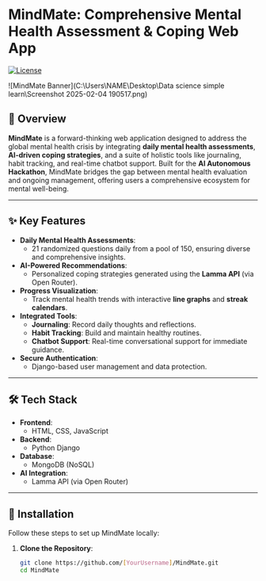 # MindMate: Comprehensive Mental Health Assessment & Coping Web App  
[![License](https://img.shields.io/badge/License-MIT-blue.svg)](LICENSE)  

![MindMate Banner](C:\Users\NAME\Desktop\Data science simple learn\Screenshot 2025-02-04 190517.png)  

## 🌟 Overview  
**MindMate** is a forward-thinking web application designed to address the global mental health crisis by integrating **daily mental health assessments**, **AI-driven coping strategies**, and a suite of holistic tools like journaling, habit tracking, and real-time chatbot support. Built for the **AI Autonomous Hackathon**, MindMate bridges the gap between mental health evaluation and ongoing management, offering users a comprehensive ecosystem for mental well-being.  

---

## ✨ Key Features  
- **Daily Mental Health Assessments**:  
  - 21 randomized questions daily from a pool of 150, ensuring diverse and comprehensive insights.  
- **AI-Powered Recommendations**:  
  - Personalized coping strategies generated using the **Lamma API** (via Open Router).  
- **Progress Visualization**:  
  - Track mental health trends with interactive **line graphs** and **streak calendars**.  
- **Integrated Tools**:  
  - **Journaling**: Record daily thoughts and reflections.  
  - **Habit Tracking**: Build and maintain healthy routines.  
  - **Chatbot Support**: Real-time conversational support for immediate guidance.  
- **Secure Authentication**:  
  - Django-based user management and data protection.  

---

## 🛠️ Tech Stack  
- **Frontend**:  
  - HTML, CSS, JavaScript  
- **Backend**:  
  - Python Django  
- **Database**:  
  - MongoDB (NoSQL)  
- **AI Integration**:  
  - Lamma API (via Open Router)  

---

## 🚀 Installation  
Follow these steps to set up MindMate locally:  

1. **Clone the Repository**:  
   ```bash  
   git clone https://github.com/[YourUsername]/MindMate.git  
   cd MindMate  
